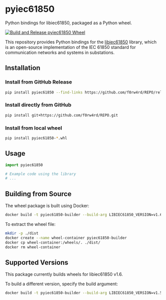 # pyiec61850

Python bindings for libiec61850, packaged as a Python wheel.

[![Build and Release pyiec61850 Wheel](https://github.com/f0rw4rd/pyiec61850/actions/workflows/build-wheel.yml/badge.svg)](https://github.com/f0rw4rd/REPO/actions/workflows/build-wheel.yml)

This repository provides Python bindings for the [libiec61850](https://github.com/mz-automation/libiec61850) library, which is an open-source implementation of the IEC 61850 standard for communication networks and systems in substations.

## Installation

### Install from GitHub Release

```bash
pip install pyiec61850 --find-links https://github.com/f0rw4rd/REPO/releases/latest/download/
```

### Install directly from GitHub

```bash
pip install git+https://github.com/f0rw4rd/REPO.git
```

### Install from local wheel

```bash
pip install pyiec61850-*.whl
```

## Usage

```python
import pyiec61850

# Example code using the library
# ...
```

## Building from Source

The wheel package is built using Docker:

```bash
docker build -t pyiec61850-builder --build-arg LIBIEC61850_VERSION=v1.6 .
```

To extract the wheel file:

```bash
mkdir -p ./dist
docker create --name wheel-container pyiec61850-builder
docker cp wheel-container:/wheels/. ./dist/
docker rm wheel-container
```

## Supported Versions

This package currently builds wheels for libiec61850 v1.6.

To build a different version, specify the build argument:

```bash
docker build -t pyiec61850-builder --build-arg LIBIEC61850_VERSION=v1.5 .
```

